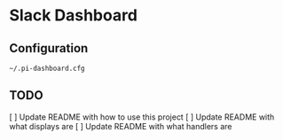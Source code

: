 # Slack Dashboard


## Configuration

`~/.pi-dashboard.cfg`

## TODO
 
 [ ] Update README with how to use this project
 [ ] Update README with what displays are
 [ ] Update README with what handlers are

